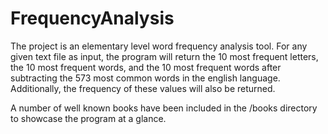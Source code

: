 # FrequencyAnalysis

The project is an elementary level word frequency analysis tool. For any given text file as input, the program will return the 10 most frequent letters, the 10 most frequent words, and the 10 most frequent words after subtracting the 573 most common words in the english language. Additionally, the frequency of these values will also be returned.

A number of well known books have been included in the /books directory to showcase the program at a glance.
